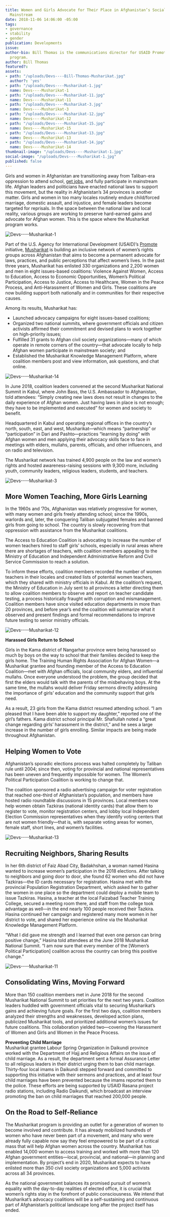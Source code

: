 ```yaml
---
title: Women and Girls Advocate for Their Place in Afghanistan’s Social and Political
  Mainstream
date: 2018-11-06 14:06:00 -05:00
tags:
- governance
- stability
- gender
publication: Developments
issue: 
author-bio: Bill Thomas is the communications director for USAID Promote’s Musharikat
  program.
author: Bill Thomas
featured?: 
assets:
- path: "/uploads/Devs----Bill-Thomas-Musharikat.jpg"
  author?: 'yes'
- path: "/uploads/Devs----Musharikat-1.jpg"
  name: Devs----Musharikat-1
- path: "/uploads/Devs----Musharikat-11.jpg"
  name: Devs----Musharikat-11
- path: "/uploads/Devs----Musharikat-3.jpg"
  name: Devs----Musharikat-3
- path: "/uploads/Devs----Musharikat-12.jpg"
  name: Devs----Musharikat-12
- path: "/uploads/Devs----Musharikat-15.jpg"
  name: Devs----Musharikat-15
- path: "/uploads/Devs----Musharikat-13.jpg"
  name: Devs----Musharikat-13
- path: "/uploads/Devs----Musharikat-14.jpg"
  name: Devs----Musharikat-14
thumbnail-image: "/uploads/Devs----Musharikat-1.jpg"
social-image: "/uploads/Devs----Musharikat-1.jpg"
published: false
---
```


Girls and women in Afghanistan are transitioning away from Taliban-era oppression to attend school, [get jobs](http://dai-global-developments.com/articles/afghan-women-re-enter-the-economy-as-workers-business-owners/), and fully participate in mainstream life. Afghan leaders and politicians have enacted national laws to support this movement, but the reality in Afghanistan’s 34 provinces is another matter. Girls and women in too many locales routinely endure child/forced marriage, domestic assault, and injustice, and female leaders become targeted for reprisals. In the space between the national law and local reality, various groups are working to preserve hard-earned gains and advocate for Afghan women. This is the space where the Musharikat program works.




![Devs----Musharikat-1](/uploads/Devs----Musharikat-1.jpg)

Part of the U.S. Agency for International Development (USAID)’s [Promote](https://www.usaid.gov/afghanistan/promote) initiative, [Musharikat](https://www.dai.com/our-work/projects/afghanistan-musharikat) is building an inclusive network of women’s rights groups across Afghanistan that aims to become a permanent advocate for laws, practices, and public perceptions that affect women’s lives. In the past three years, Musharikat has enlisted 330 organizations and 2,200 women and men in eight issues-based coalitions: Violence Against Women, Access to Education, Access to Economic Opportunities, Women’s Political Participation, Access to Justice, Access to Healthcare, Women in the Peace Process, and Anti-Harassment of Women and Girls. These coalitions are now building support both nationally and in communities for their respective causes.

Among its results, Musharikat has:

* Launched advocacy campaigns for eight issues-based coalitions;
* Organized two national summits, where government officials and citizen activists affirmed their commitment and devised plans to work together on high-priority issues;
* Fulfilled 31 grants to Afghan civil society organizations—many of which operate in remote corners of the country—that advocate locally to help Afghan women participate in mainstream society; and
* Established the Musharikat Knowledge Management Platform, where coalition members post and view information, ask questions, and chat online.

![Devs----Musharikat-14](/uploads/Devs----Musharikat-14.jpg "A voting advocate from Badakhshan addresses the 2018 Musharikat National Summit. Photo: Mariam Alimi, Promote Musharikat.") 

In June 2018, coalition leaders convened at the second Musharikat National Summit in Kabul, where John Bass, the U.S. Ambassador to Afghanistan, told attendees: “Simply creating new laws does not result in changes to the daily experience of Afghan women. Just having laws in place is not enough; they have to be implemented and executed” for women and society to benefit.

Headquartered in Kabul and operating regional offices in the country’s north, south, east, and west, Musharikat—which means “partnership” or “participation” in Dari and Pashto—practices “learning by doing” with Afghan women and men applying their advocacy skills face to face in meetings with elders, mullahs, parents, officials, and other influencers, and on radio and television. 

The Musharikat network has trained 4,900 people on the law and women’s rights and hosted awareness-raising sessions with 9,300 more, including youth, community leaders, religious leaders, students, and teachers.

![Devs----Musharikat-3](/uploads/Devs----Musharikat-3.jpg) 

## More Women Teaching, More Girls Learning

In the 1960s and ’70s, Afghanistan was relatively progressive for women, with many women and girls freely attending school; since the 1990s, warlords and, later, the conquering Taliban subjugated females and banned girls from going to school. The country is slowly recovering from that oppression with assistance from the Musharikat coalitions.

The Access to Education Coalition is advocating to increase the number of women teachers hired to staff girls’ schools, especially in rural areas where there are shortages of teachers, with coalition members appealing to the Ministry of Education and Independent Administrative Reform and Civil Service Commission to reach a solution.

To inform these efforts, coalition members recorded the number of women teachers in their locales and created lists of potential women teachers, which they shared with ministry officials in Kabul. At the coalition’s request, the Ministry of Education in July sent to all provinces a letter directing them to allow coalition members to observe and report on teacher candidate testing, a process historically fraught with corruption and mismanagement. Coalition members have since visited education departments in more than 20 provinces, and before year’s end the coalition will summarize what it observed and present findings and formal recommendations to improve future testing to senior ministry officials.

![Devs----Musharikat-12](/uploads/Devs----Musharikat-12.jpg "Roundtable discussion at the 2018 Musharikat National Summit in Kabul, Afghanistan.") 

<aside><p><strong>Harassed Girls Return to School</strong></p>
<p>Girls in the Kama district of Nangarhar province were being harassed so much by boys on the way to school that their families decided to keep the girls home. The Training Human Rights Association for Afghan Women—a Musharikat grantee and founding member of the Access to Education Coalition—met with Afghan officials, local community elders, and influential mullahs. Once everyone understood the problem, the group decided that first the elders would talk with the parents of the misbehaving boys. At the same time, the mullahs would deliver Friday sermons directly addressing the importance of girls’ education and the community support that girls need.</p>
<p>As a result, 23 girls from the Kama district resumed attending school. “I am pleased that I have been able to support my daughter,” reported one of the girl’s fathers. Kama district school principal Mr. Shafiullah noted a “great change regarding girls’ harassment in the district,” and he sees a large increase in the number of girls enrolling. Similar impacts are being made throughout Afghanistan.</p></aside> 

## Helping Women to Vote

Afghanistan’s sporadic elections process was halted completely by Taliban rule until 2004; since then, voting for provincial and national representatives has been uneven and frequently impossible for women. The Women’s Political Participation Coalition is working to change that.

The coalition sponsored a radio advertising campaign for voter registration that reached one-third of Afghanistan’s population, and members have hosted radio roundtable discussions in 15 provinces. Local members now help women obtain Tazkiras (national identity cards) that allow them to register to vote, monitor registration centers, and lobby local Independent Election Commission representatives when they identify voting centers that are not women friendly—that is, with separate voting areas for women, female staff, short lines, and women’s facilities.

![Devs----Musharikat-13](/uploads/Devs----Musharikat-13.jpg "Talking about Musharikat on the radio in Jalalabad, Afghanistan.") 

## Recruiting Neighbors, Sharing Results 

In her 6th district of Faiz Abad City, Badakhshan, a woman named Hasina wanted to increase women’s participation in the 2018 elections. After talking to neighbors and going door to door, she found 62 women who did not have Tazkiras—the ID cards necessary for registration. Hasina met with the provincial Population Registration Department, which asked her to gather the women in one place so the department could deploy a mobile team to issue Tazkiras. Hasina, a teacher at the local Faizabad Teacher Training College, secured a meeting room there, and staff from the college took advantage as well—in the end nearly 100 people received their Tazkira. Hasina continued her campaign and registered many more women in her district to vote, and shared her experience online via the Musharikat Knowledge Management Platform. 

“What I did gave me strength and I learned that even one person can bring positive change,” Hasina told attendees at the June 2018 Musharikat National Summit. “I am now sure that every member of the [Women’s Political Participation] coalition across the country can bring this positive change.”

![Devs----Musharikat-11](/uploads/Devs----Musharikat-11.jpg "Discussing plans at the Musharikat regional meeting in Mazar-i-Sharif, Afghanistan.") 

## Consolidating Wins, Moving Forward

More than 150 coalition members met in June 2018 for the second Musharikat National Summit to set priorities for the next two years. Coalition leaders huddled with government officials vital to securing Musharikat’s gains and achieving future goals.
For the first two days, coalition members analyzed their strengths and weaknesses, developed action plans, publicized Musharikat tools, and prioritized additional women’s issues for future coalitions. This collaboration yielded two—covering the Harassment of Women and Girls and Women in the Peace Process.

<aside>
<p><strong>Preventing Child Marriage</strong><br>
Musharikat grantee Labour Spring Organization in Daikundi province worked with the Department of Hajj and Religious Affairs on the issue of child marriage. As a result, the department sent a formal Assurance Letter to all religious leaders in their district urging them to ban child marriage. Thirty-four local imams in Daikundi stepped forward and committed to supporting this initiative with their sermons and practices, and at least four child marriages have been prevented because the imams reported them to the police. These efforts are being supported by USAID Rasana project radio stations, including Radio Daikundi, which broadcast an interview promoting the ban on child marriages that reached 200,000 people.</p></aside>

## On the Road to Self-Reliance

The Musharikat program is providing an outlet for a generation of women to become involved and contribute. It has already mobilized hundreds of women who have never been part of a movement, and many who were already fully capable now say they feel empowered to be part of a critical mass that will help Afghan women across the country. Musharikat has enabled 14,000 women to access training and worked with more than 120 Afghan government entities—local, provincial, and national—in planning and implementation. By project’s end in 2020, Musharikat expects to have enlisted more than 350 civil society organizations and 5,000 activists across all 34 provinces.

As the national government balances its promised pursuit of women’s equality with the day-to-day realities of elected office, it is crucial that women’s rights stay in the forefront of public consciousness. We intend that Musharikat’s advocacy coalitions will be a self-sustaining and continuous part of Afghanistan’s political landscape long after the project itself has ended.
